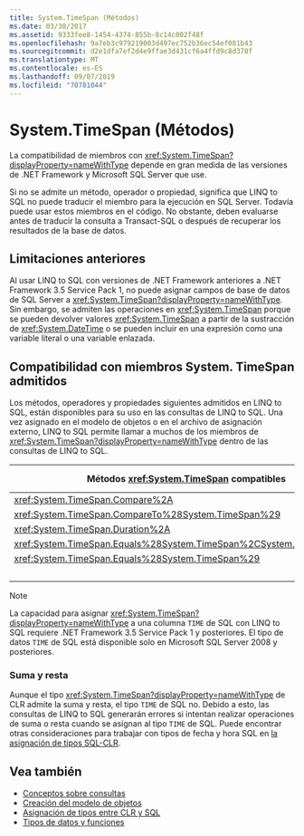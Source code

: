```yaml
---
title: System.TimeSpan (Métodos)
ms.date: 03/30/2017
ms.assetid: 9333fee8-1454-4374-855b-8c14c002f48f
ms.openlocfilehash: 9a7eb3c979219003d497ec752b36ec54ef081b43
ms.sourcegitcommit: d2e1dfa7ef2d4e9ffae3d431cf6a4ffd9c8d378f
ms.translationtype: MT
ms.contentlocale: es-ES
ms.lasthandoff: 09/07/2019
ms.locfileid: "70781044"
---
```

# <a name="systemtimespan-methods"></a>System.TimeSpan (Métodos)
La compatibilidad de miembros con <xref:System.TimeSpan?displayProperty=nameWithType> depende en gran medida de las versiones de .NET Framework y Microsoft SQL Server que use.  
  
 Si no se admite un método, operador o propiedad, significa que LINQ to SQL no puede traducir el miembro para la ejecución en SQL Server. Todavía puede usar estos miembros en el código. No obstante, deben evaluarse antes de traducir la consulta a Transact-SQL o después de recuperar los resultados de la base de datos.  
  
## <a name="previous-limitations"></a>Limitaciones anteriores  
 Al usar LINQ to SQL con versiones de .NET Framework anteriores a .NET Framework 3.5 Service Pack 1, no puede asignar campos de base de datos de SQL Server a <xref:System.TimeSpan?displayProperty=nameWithType>. Sin embargo, se admiten las operaciones en <xref:System.TimeSpan> porque se pueden devolver valores <xref:System.TimeSpan> a partir de la sustracción de <xref:System.DateTime> o se pueden incluir en una expresión como una variable literal o una variable enlazada.  
  
## <a name="supported-systemtimespan-member-support"></a>Compatibilidad con miembros System. TimeSpan admitidos

 Los métodos, operadores y propiedades siguientes admitidos en LINQ to SQL, están disponibles para su uso en las consultas de LINQ to SQL. Una vez asignado en el modelo de objetos o en el archivo de asignación externo, LINQ to SQL permite llamar a muchos de los miembros de <xref:System.TimeSpan?displayProperty=nameWithType> dentro de las consultas de LINQ to SQL.  
  
|Métodos <xref:System.TimeSpan> compatibles|Operadores <xref:System.TimeSpan> compatibles|Propiedades <xref:System.TimeSpan> admitidas|  
|------------------------------------------------------------------------------------------------------------------------------------------------|--------------------------------------------------------------------------------------------------------------------------------------------------|---------------------------------------------------------------------------------------------------------------------------------------------------|  
|<xref:System.TimeSpan.Compare%2A>|<xref:System.TimeSpan.op_Equality%2A>|<xref:System.TimeSpan.Days%2A>|  
|<xref:System.TimeSpan.CompareTo%28System.TimeSpan%29>|<xref:System.TimeSpan.op_GreaterThan%2A>|<xref:System.TimeSpan.Hours%2A>|  
|<xref:System.TimeSpan.Duration%2A>|<xref:System.TimeSpan.op_GreaterThanOrEqual%2A>|<xref:System.TimeSpan.MaxValue>|  
|<xref:System.TimeSpan.Equals%28System.TimeSpan%2CSystem.TimeSpan%29>|<xref:System.TimeSpan.op_Inequality%2A>|<xref:System.TimeSpan.Milliseconds%2A>|  
|<xref:System.TimeSpan.Equals%28System.TimeSpan%29>|<xref:System.TimeSpan.op_LessThan%2A>|<xref:System.TimeSpan.Minutes%2A>|  
||<xref:System.TimeSpan.op_LessThanOrEqual%2A>|<xref:System.TimeSpan.MinValue>|  
  
> [!NOTE]
> La capacidad para asignar <xref:System.TimeSpan?displayProperty=nameWithType> a una columna `TIME` de SQL con LINQ to SQL requiere .NET Framework 3.5 Service Pack 1 y posteriores. El tipo de datos `TIME` de SQL está disponible solo en Microsoft SQL Server 2008 y posteriores.  
  
### <a name="addition-and-subtraction"></a>Suma y resta  
 Aunque el tipo <xref:System.TimeSpan?displayProperty=nameWithType> de CLR admite la suma y resta, el tipo `TIME` de SQL no. Debido a esto, las consultas de LINQ to SQL generarán errores si intentan realizar operaciones de suma o resta cuando se asignan al tipo `TIME` de SQL. Puede encontrar otras consideraciones para trabajar con tipos de fecha y hora SQL en [la asignación de tipos SQL-CLR](sql-clr-type-mapping.md).  
  
## <a name="see-also"></a>Vea también

- [Conceptos sobre consultas](query-concepts.md)
- [Creación del modelo de objetos](creating-the-object-model.md)
- [Asignación de tipos entre CLR y SQL](sql-clr-type-mapping.md)
- [Tipos de datos y funciones](data-types-and-functions.md)
